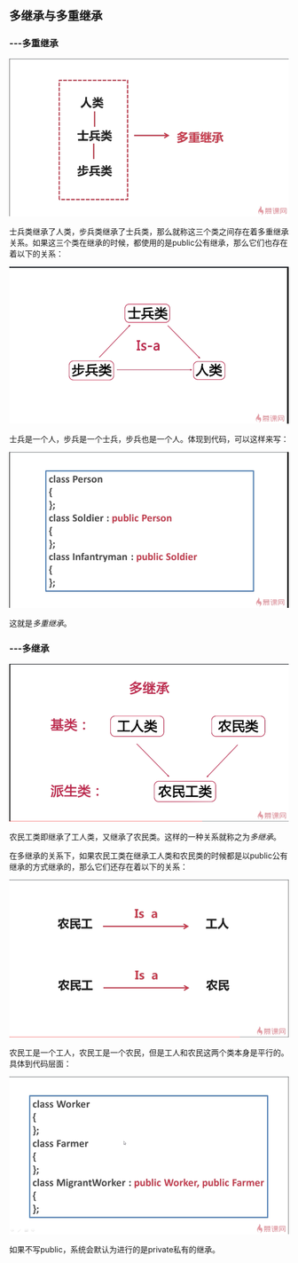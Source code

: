## 多继承与多重继承
### ---多重继承

![](./图1.png)

士兵类继承了人类，步兵类继承了士兵类，那么就称这三个类之间存在着多重继承关系。如果这三个类在继承的时候，都使用的是public公有继承，那么它们也存在着以下的关系：

![](./图2.png)

士兵是一个人，步兵是一个士兵，步兵也是一个人。体现到代码，可以这样来写：

![](./图3.png)

这就是*多重继承*。

### ---多继承

![](./图4.png)

农民工类即继承了工人类，又继承了农民类。这样的一种关系就称之为*多继承*。

在多继承的关系下，如果农民工类在继承工人类和农民类的时候都是以public公有继承的方式继承的，那么它们还存在着以下的关系：

![](./图5.png)

农民工是一个工人，农民工是一个农民，但是工人和农民这两个类本身是平行的。具体到代码层面：

![](./图6.png)

如果不写public，系统会默认为进行的是private私有的继承。